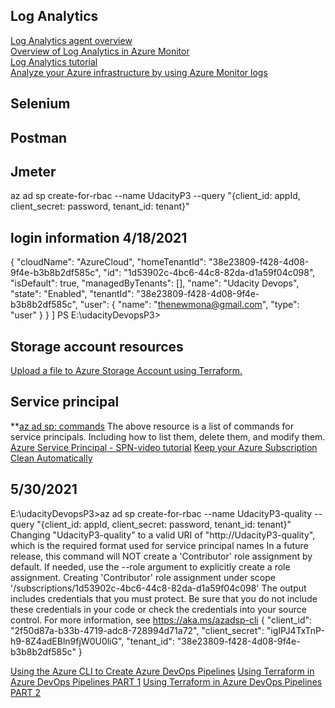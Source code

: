  ## Log Analytics 
[Log Analytics agent overview](https://docs.microsoft.com/en-us/azure/azure-monitor/agents/log-analytics-agent)  
[Overview of Log Analytics in Azure Monitor](https://docs.microsoft.com/en-us/azure/azure-monitor/logs/log-analytics-overview)  
[Log Analytics tutorial](https://docs.microsoft.com/en-us/azure/azure-monitor/logs/log-analytics-tutorial)  
[Analyze your Azure infrastructure by using Azure Monitor logs](https://docs.microsoft.com/en-us/learn/modules/analyze-infrastructure-with-azure-monitor-logs/?WT.mc_id=cloudskillschallenge_8351edfe-a67a-46d4-81cd-6439844b72ac)  
## Selenium

## Postman

## Jmeter


az ad sp create-for-rbac --name UdacityP3 --query "{client_id: appId, client_secret: password, tenant_id: tenant}"

## login information 4/18/2021
{
    "cloudName": "AzureCloud",
    "homeTenantId": "38e23809-f428-4d08-9f4e-b3b8b2df585c",
    "id": "1d53902c-4bc6-44c8-82da-d1a59f04c098",
    "isDefault": true,
    "managedByTenants": [],
    "name": "Udacity Devops",
    "state": "Enabled",
    "tenantId": "38e23809-f428-4d08-9f4e-b3b8b2df585c",
    "user": {
      "name": "thenewmona@gmail.com",
      "type": "user"
    }
  }
]
PS E:\udacityDevopsP3>


## Storage account resources   
[Upload a file to Azure Storage Account using Terraform.](https://www.youtube.com/watch?v=zrVFl2Yfuxs)
## Service principal 
**[az ad sp: commands](https://docs.microsoft.com/en-us/cli/azure/ad/sp?view=azure-cli-latest)
The above resource is a list of commands for service principals. 
Including how to list them, delete them, and modify them. 
[Azure Service Principal - SPN-video tutorial](https://www.youtube.com/watch?v=-F9yzj4Kjeo)
[Keep your Azure Subscription Clean Automatically](https://dev.to/azure/keep-your-azure-subscription-clean-automatically-mmi)

## 5/30/2021

E:\udacityDevopsP3>az ad sp create-for-rbac --name UdacityP3-quality --query "{client_id: appId, client_secret: password, tenant_id: tenant}"
Changing "UdacityP3-quality" to a valid URI of "http://UdacityP3-quality", which is the required format used for service principal names
In a future release, this command will NOT create a 'Contributor' role assignment by default. If needed, use the --role argument to explicitly create a role assignment.
Creating 'Contributor' role assignment under scope '/subscriptions/1d53902c-4bc6-44c8-82da-d1a59f04c098'
The output includes credentials that you must protect. Be sure that you do not include these credentials in your code or check the credentials into your source control. For more information, see https://aka.ms/azadsp-cli
{
  "client_id": "2f50d87a-b33b-4719-adc8-728994d71a72",
  "client_secret": "igIPJ4TxTnP-h9-8Z4adEBln9fjW0U0liG",
  "tenant_id": "38e23809-f428-4d08-9f4e-b3b8b2df585c"
}

  [Using the Azure CLI to Create Azure DevOps Pipelines](https://www.youtube.com/watch?v=jz-1RUNy1Rg)
  [Using Terraform in Azure DevOps Pipelines PART 1](https://www.youtube.com/watch?v=kqwzqWcSCYM&list=PL5uEazNEXQMIE3wgtVw5uICq2rxRe8VI9)
  [Using Terraform in Azure DevOps Pipelines PART 2](https://www.youtube.com/watch?v=x631jUw1J04)